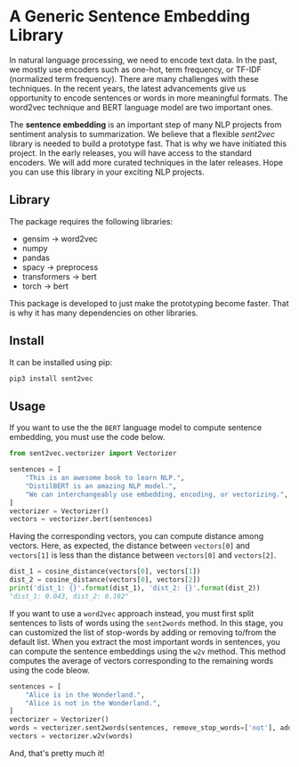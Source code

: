 # A Generic Sentence Embedding Library

In natural language processing, we need to encode text data. In the past, we mostly use encoders such as one-hot, 
term frequency, or TF-IDF (normalized term frequency). There are many challenges with these techniques. In the recent 
years, the latest advancements give us opportunity to encode sentences or words in more meaningful formats. The word2vec 
technique and BERT language model are two important ones.

The **sentence embedding** is an important step of many NLP projects from sentiment analysis to summarization. We 
believe that a flexible *sent2vec* library is needed to build a prototype fast. That is why we have initiated this 
project. In the early releases, you will have access to the standard encoders. We will add more curated techniques in 
the later releases. Hope you can use this library in your exciting NLP projects.

## Library
The package requires the following libraries:

* gensim  -> word2vec
* numpy
* pandas
* spacy  -> preprocess
* transformers  -> bert
* torch  -> bert

This package is developed to just make the prototyping become faster. That is why it has many dependencies on other
libraries. 

## Install

It can be installed using pip:
```python
pip3 install sent2vec
```

## Usage
If you want to use the the `BERT` language model to compute sentence embedding, you must use the code below. 

```python
from sent2vec.vectorizer import Vectorizer

sentences = [
    "This is an awesome book to learn NLP.",
    "DistilBERT is an amazing NLP model.",
    "We can interchangeably use embedding, encoding, or vectorizing.",
]
vectorizer = Vectorizer()
vectors = vectorizer.bert(sentences)
```
Having the corresponding vectors, you can compute distance among vectors. Here, as expected, the distance between 
`vectors[0]` and `vectors[1]` is less than the distance between `vectors[0]` and `vectors[2]`.

```python
dist_1 = cosine_distance(vectors[0], vectors[1])
dist_2 = cosine_distance(vectors[0], vectors[2])
print('dist_1: {}'.format(dist_1), 'dist_2: {}'.format(dist_2))
"dist_1: 0.043, dist_2: 0.192"
```

If you want to use a `word2vec` approach instead, you must first split sentences to lists of words using the 
`sent2words` method. In this stage, you can customized the list of stop-words by adding or removing to/from the default
list. When you extract the most important words in sentences, you can compute the sentence embeddings using the `w2v`
method. This method computes the average of vectors corresponding to the remaining words using the code bleow. 
```python
sentences = [
    "Alice is in the Wonderland.",
    "Alice is not in the Wonderland.",
]
vectorizer = Vectorizer()
words = vectorizer.sent2words(sentences, remove_stop_words=['not'], add_stop_words=[])
vectors = vectorizer.w2v(words)
```
And, that's pretty much it!


